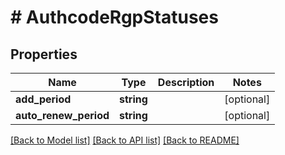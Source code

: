 # # AuthcodeRgpStatuses

## Properties

Name | Type | Description | Notes
------------ | ------------- | ------------- | -------------
**add_period** | **string** |  | [optional]
**auto_renew_period** | **string** |  | [optional]

[[Back to Model list]](../../README.md#models) [[Back to API list]](../../README.md#endpoints) [[Back to README]](../../README.md)
